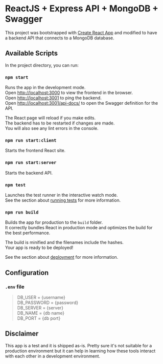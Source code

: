 # ReactJS + Express API + MongoDB + Swagger

This project was bootstrapped with [Create React App](https://github.com/facebook/create-react-app) and modified to have a backend API that connects to a MongoDB database.

## Available Scripts

In the project directory, you can run:

### `npm start`

Runs the app in the development mode.  
Open [http://localhost:3000](http://localhost:3000) to view the frontend in the browser.  
Open [http://localhost:3001](http://localhost:3001) to ping the backend.  
Open [http://localhost:3001/api-docs/](http://localhost:3001/api-docs/) to open the Swagger definition for the API.  

The React page will reload if you make edits.  
The backend has to be restarted if changes are made.  
You will also see any lint errors in the console.

### `npm run start:client`

Starts the frontend React site.

### `npm run start:server`

Starts the backend API.

### `npm test`

Launches the test runner in the interactive watch mode.<br>
See the section about [running tests](https://facebook.github.io/create-react-app/docs/running-tests) for more information.

### `npm run build`

Builds the app for production to the `build` folder.<br>
It correctly bundles React in production mode and optimizes the build for the best performance.

The build is minified and the filenames include the hashes.<br>
Your app is ready to be deployed!

See the section about [deployment](https://facebook.github.io/create-react-app/docs/deployment) for more information.

## Configuration

### `.env` file

> DB_USER = {username}  
> DB_PASSWORD = {password}  
> DB_SERVER = {server}  
> DB_NAME = {db name}  
> DB_PORT = {db port}

## Disclaimer

This app is a test and it is shipped as-is. Pretty sure it's not suitable for a production environment but it can help in learning how these tools interact with each other in a development environment.